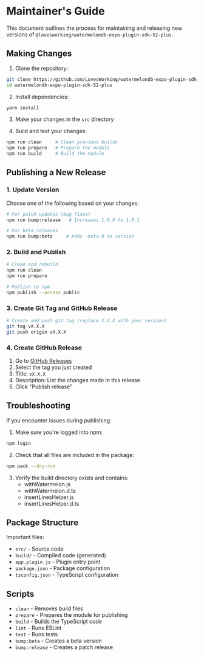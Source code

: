 # Maintainer's Guide

This document outlines the process for maintaining and releasing new versions of `@lovesworking/watermelondb-expo-plugin-sdk-52-plus`.

## Making Changes

1. Clone the repository:

```bash
git clone https://github.com/LovesWorking/watermelondb-expo-plugin-sdk-52-plus.git
cd watermelondb-expo-plugin-sdk-52-plus
```

2. Install dependencies:

```bash
yarn install
```

3. Make your changes in the `src` directory

4. Build and test your changes:

```bash
npm run clean     # Clean previous builds
npm run prepare   # Prepare the module
npm run build     # Build the module
```

## Publishing a New Release

### 1. Update Version

Choose one of the following based on your changes:

```bash
# For patch updates (bug fixes)
npm run bump:release   # Increases 1.0.0 to 1.0.1

# For beta releases
npm run bump:beta     # Adds -beta.0 to version
```

### 2. Build and Publish

```bash
# Clean and rebuild
npm run clean
npm run prepare

# Publish to npm
npm publish --access public
```

### 3. Create Git Tag and GitHub Release

```bash
# Create and push git tag (replace X.X.X with your version)
git tag vX.X.X
git push origin vX.X.X
```

### 4. Create GitHub Release

1. Go to [GitHub Releases](https://github.com/LovesWorking/watermelondb-expo-plugin-sdk-52-plus/releases/new)
2. Select the tag you just created
3. Title: `vX.X.X`
4. Description: List the changes made in this release
5. Click "Publish release"

## Troubleshooting

If you encounter issues during publishing:

1. Make sure you're logged into npm:

```bash
npm login
```

2. Check that all files are included in the package:

```bash
npm pack --dry-run
```

3. Verify the build directory exists and contains:
   - withWatermelon.js
   - withWatermelon.d.ts
   - insertLinesHelper.js
   - insertLinesHelper.d.ts

## Package Structure

Important files:

- `src/` - Source code
- `build/` - Compiled code (generated)
- `app.plugin.js` - Plugin entry point
- `package.json` - Package configuration
- `tsconfig.json` - TypeScript configuration

## Scripts

- `clean` - Removes build files
- `prepare` - Prepares the module for publishing
- `build` - Builds the TypeScript code
- `lint` - Runs ESLint
- `test` - Runs tests
- `bump:beta` - Creates a beta version
- `bump:release` - Creates a patch release
